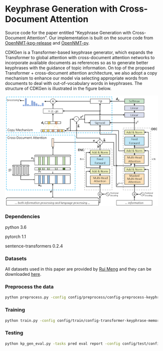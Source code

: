 # Keyphrase Generation with Cross-Document Attention

Source code for the paper entitled "Keyphrase Generation with Cross-Document Attention". Our implementation is built on the source code from <a href = "https://github.com/memray/OpenNMT-kpg-release"> OpenNMT-kpg-release</a> and  <a href = "https://github.com/OpenNMT/OpenNMT-py"> OpenNMT-py</a>. 

CDKGen is a Transformer-based keyphrase generator, which expands the Transformer to global attention with cross-document attention networks to incorporate available documents as references so as to generate better keyphrases with the guidance of topic information. On top of the proposed Transformer + cross-document attention architecture, we also adopt a copy mechanism to enhance our model via selecting appropriate words from documents to deal with out-of-vocabulary words in keyphrases. The structure of CDKGen is illustrated in the figure below.

![ZEN_model](./images/model.png)


### Dependencies
python 3.6

pytorch 1.1

sentence-transformers 0.2.4


### Datasets
All datasets used in this paper are provided by <a href = "https://github.com/memray/OpenNMT-kpg-release"> Rui Meng</a> and they can be downloaded [here](https://drive.google.com/open?id=1UbxCMeIO-SNn9N8buELjsueNAw9pbMwe). 

### Preprocess the data

```bash
python preprocess.py -config config/preprocess/config-preprocess-keyphrase-kp20k.yml
```

### Training

```bash
python train.py -config config/train/config-transformer-keyphrase-memory.yml
```


### Testing

```bash
python kp_gen_eval.py -tasks pred eval report -config config/test/config-test-keyphrase-one2seq.yml -data_dir data/keyphrase/meng17/ -ckpt_dir ./models/kp20k/ -output_dir output/cdkgen/ -testsets duc inspec semeval krapivin nus kp20k -gpu 0 --verbose --beam_size 10 --batch_size 32 --max_length 40 --onepass --beam_terminate topbeam --eval_topbeam
```
